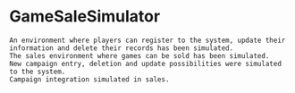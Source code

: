 # GameSaleSimulator
    An environment where players can register to the system, update their information and delete their records has been simulated.
    The sales environment where games can be sold has been simulated.
    New campaign entry, deletion and update possibilities were simulated to the system.
    Campaign integration simulated in sales.
